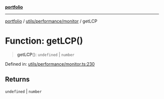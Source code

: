 [**portfolio**](../../../../README.md)

***

[portfolio](../../../../modules.md) / [utils/performance/monitor](../README.md) / getLCP

# Function: getLCP()

> **getLCP**(): `undefined` \| `number`

Defined in: [utils/performance/monitor.ts:230](https://github.com/tnorlund/Portfolio/blob/66e0b749b6ce1eda08da76d279914f09333252c9/portfolio/utils/performance/monitor.ts#L230)

## Returns

`undefined` \| `number`
